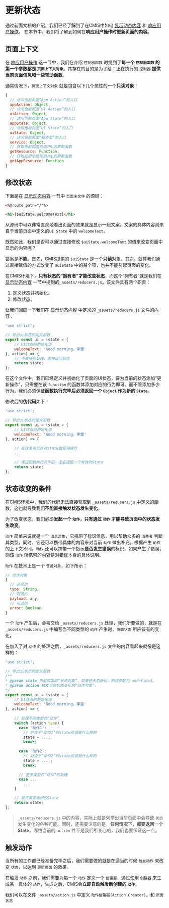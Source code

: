 # 更新状态

通过前面文档的介绍，我们已经了解到了在CMIS中如何 [显示动态内容]('#显示动态内容) 和 [响应用户操作](#响应用户操作)。 在本节中，我们将了解到如何在**响应用户操作时更新页面的内容**。

## 页面上下文

在 [响应用户操作](#响应用户操作) 这一节中，我们在介绍 ```控制器函数``` 时提到了**每一个 ```控制器函数``` 的第一个参数都是 ```页面上下文对象```**。其存在的目的是为了给：正在执行的 ```控制器``` **提供当前页面信息和一些辅助函数**。

通常情况下，```页面上下文对象``` 就是包含以下几个属性的一个**只读对象**：

```javascript
{
  // 访问当前页面“App Action”的入口
  appAction: Object,
  // 访问当前页面“UI Action”的入口
  uiAction: Object,
  // 访问当前页面“App State”的入口
  appState: Object,
  // 访问当前页面“UI State”的入口
  uiState: Object,
  // 访问当前页面“服务层”的入口
  service: Object,
  // 获取当前页面资源URL的帮助函数
  getResource: Function,
  // 获取应用全局资源URL的帮助函数
  getAppResource: Function
}
```

## 修改状态

下面是在 [显示动态内容](#显示动态内容) 一节中 ```页面主文件``` 的源码：

```html
<%@route path="/"%>

<h1>{$uiState.welcomeText}</h1>
```

从源码中可以非常直观地看出页面的效果就是显示一段文案，文案的具体内容则来自于当前页面中定义的```UI State``` 中的 ```welcomeText```。

既然如此，我们是否可以通过直接修改 ```$uiState.welcomeText``` 的值来改变页面中显示的内容呢？

答案是**不能**。首先，CMIS提供的 ```$uiState``` 是一个**只读**对象。其次，就算我们通过直接赋值的方式改变了 ```$uiState``` 中的某个项，也并不能引起页面的变化。

在CMIS环境下，**只有状态的“拥有者”才能改变状态**，而这个“拥有者”就是我们在 [显示动态内容](#显示动态内容) 一节中提到的```_assets/reducers.js```。该文件具有两个职责：

  1. 定义状态并初始化。
  2. 修改状态。

让我们回顾一下我们在 [显示动态内容](#显示动态内容) 中定义的 ```_assets/reducers.js``` 文件的内容：

```javascript
'use strict';

// 导出ui状态的定义函数
export const ui = (state = {
    // UI状态的初始化值
    welcomeText: 'Good morning，李雷'
}, action) => {
    // 不做任何处理，直接返回状态
    return state;
};
```

在这个文件中，我们已经定义并初始化了页面的UI状态，要为当前的状态添加“更新操作”，只需要在该 ```funciton``` 的函数体添加对应的行为即可。而不管添加多少行为，我们必须保证**函数执行完毕后必须返回一个 ```Object``` 作为新的 ```State```**。

修改后的**伪代码**如下：

```javascript
'use strict';

// 导出ui状态的定义函数
export const ui = (state = {
    // UI状态的初始化值
    welcomeText: 'Good morning，李雷'
}, action) => {
  
    // 在这里可以针对state做任何操作
    ...

    // 保证函数执行完毕后一定会返回一个有效的State
    return state;
};
```

## 状态改变的条件

在CMIS环境中，我们的代码无法直接获取到 ```_assets/reducers.js``` 中定义的函数，这也就导致我们**不能直接触发状态发生变化**。

为了改变状态，我们必须**发起一个 ```动作```，只有通过 ```动作``` 才能导致页面中的状态发生改变**。

```动作``` 简单来说就是一个 ```消息对象```，它携带了标识信息，用以帮助众多的 ```消费者``` 判断其类型，同时，它还可以携带具体的内容来对当前 ```动作``` 做出补充。根据产生 ```动作``` 的上下文不同，```动作``` 还可以携带一个指示**是否发生错误**的标识，如果产生了错误，则该 ```动作``` 所携带的内容是对错误本身的具体说明。

```动作``` 在技术上是一个 ```普通对象```，如下所示：

```javascript
// 动作对象
{
  // 必须的
  type: String,
  // 可选的
  payload: any,
  // 可选的
  error: Boolean
}
```

一个 ```动作``` 产生后，会被交给 ```_assets/reducers.js``` 处理，我们所要做的，就是在 ```_assets/reducers.js``` 中编写当不同类型的 ```动作``` 产生时，```页面状态``` 所应该有的变化。

在加入了对 ```动作``` 的处理之后，```_assets/reducers.js``` 文件的内容看起来就像是这样的：

```javascript
'use strict';

// 导出ui状态的定义函数
/** 
* @param state 当前页面的“状态对象”，如果还未初始化，则该参数为 undefined。
* @param action 触发当前状态变化的“动作对象”。
*/
export const ui = (state = {
    // UI状态的初始化值
    welcomeText: 'Good morning，李雷'
}, action) => {
  
    // 处理不同类型的“动作”
    switch (action.type) {
      case '动作1':
        // 对应于“动作1”时state应该是什么样的
        state = ...;
        break;
        
      case '动作2':
        // 对应于“动作2”时state应该是什么样的
        state = ....;
        break;
        
      // 更多类型的“动作”的处理
      case ...
        ...
    }

    // 最终需要返回的State
    return state;
};
```

> ```_assets/reducers.js``` 中的内容，实际上就是列举出当前页面中会导致 ```状态``` 发生变化的各种可能。同时，还需要注意的是，**任何情况下，都要返回一个State**，哪怕当前的 ```action``` 并不是我们所关心的，我们也要保证这一点。

## 触发动作

当所有的工作都已经准备完毕之后，我们需要做的就是在适当的时候 ```触发动作``` 来改变 ```状态```，以达到 ```更新页面``` 的效果。

在触发 ```动作``` 之前，我们需要为每一个 ```动作``` 定义一个 ```创建器```，通过使用 ```创建器``` 来生成某一具体的 ```动作```，生成之后，CMIS会**立即自动触发新创建的 ```动作```**。

我们可以在文件 ```_assets/action.js``` 中定义 ```动作创建器(Action Creator)```。和 ```页面状态```